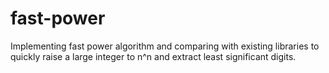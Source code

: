 # fast-power

Implementing fast power algorithm and comparing with existing libraries to quickly raise a large integer to n^n and extract least significant digits.